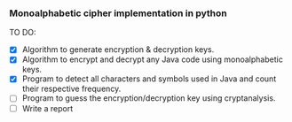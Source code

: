 ### Monoalphabetic cipher implementation in python

TO DO:
- [x] Algorithm to generate encryption & decryption keys.
- [x] Algorithm to encrypt and decrypt any Java code using
    monoalphabetic keys. 
- [x] Program to detect all characters and symbols used in Java 
    and count their respective frequency.
- [ ] Program to guess the encryption/decryption key using 
    cryptanalysis.
- [ ] Write a report